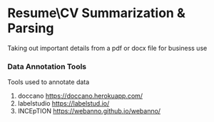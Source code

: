 # Resume\CV Summarization & Parsing
Taking out important details from a pdf or docx file for business use


### Data Annotation Tools

Tools used to annotate data
1. doccano https://doccano.herokuapp.com/
2. labelstudio https://labelstud.io/
3. INCEpTION https://webanno.github.io/webanno/
